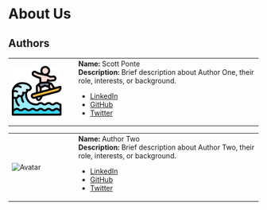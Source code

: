 # About Us

## Authors



<table style="border:none;">
	<tr>
		<td width="120">
			<img src="../assets/images/avatars/surfing.png" alt="Avatar" width="100" />
		</td>
		<td>
			<strong>Name:</strong> Scott Ponte<br>
			<strong>Description:</strong> Brief description about Author One, their role, interests, or background.<br>
			<ul>
				<li><a href="https://www.linkedin.com/in/scott-ponte-17b19269/">LinkedIn</a></li>
				<li><a href="https://github.com/authorone">GitHub</a></li>
				<li><a href="https://twitter.com/authorone">Twitter</a></li>
			</ul>
		</td>
	</tr>
</table>



<table style="border:none;">
	<tr>
		<td width="120">
			<img src="path/to/avatar2.jpg" alt="Avatar" width="100" />
		</td>
		<td>
			<strong>Name:</strong> Author Two<br>
			<strong>Description:</strong> Brief description about Author Two, their role, interests, or background.<br>
			<ul>
				<li><a href="https://linkedin.com/in/authortwo">LinkedIn</a></li>
				<li><a href="https://github.com/authortwo">GitHub</a></li>
				<li><a href="https://twitter.com/authortwo">Twitter</a></li>
			</ul>
		</td>
	</tr>
</table>